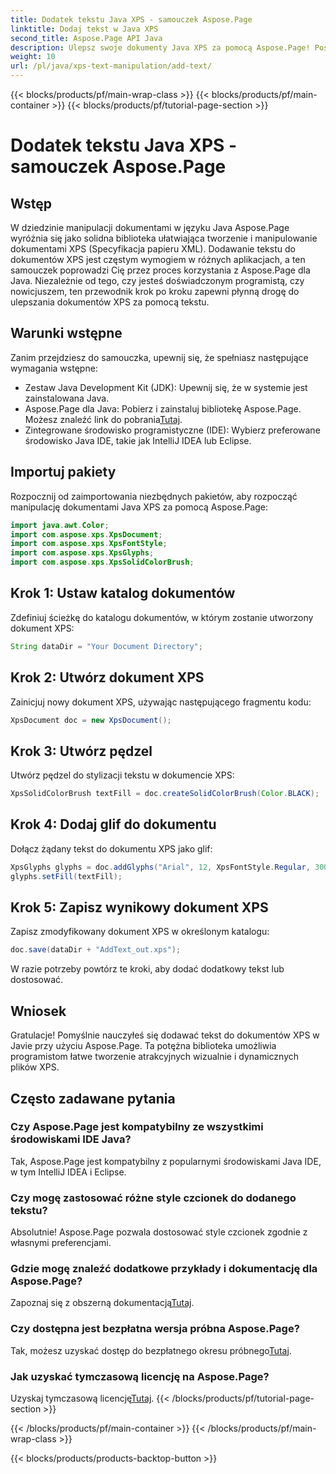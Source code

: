 ```yaml
---
title: Dodatek tekstu Java XPS - samouczek Aspose.Page
linktitle: Dodaj tekst w Java XPS
second_title: Aspose.Page API Java
description: Ulepsz swoje dokumenty Java XPS za pomocą Aspose.Page! Postępuj zgodnie z naszym przewodnikiem krok po kroku, aby bez wysiłku dodawać tekst. Już dziś podnieś swoje umiejętności manipulowania dokumentami.
weight: 10
url: /pl/java/xps-text-manipulation/add-text/
---
```


{{< blocks/products/pf/main-wrap-class >}}
{{< blocks/products/pf/main-container >}}
{{< blocks/products/pf/tutorial-page-section >}}

# Dodatek tekstu Java XPS - samouczek Aspose.Page

## Wstęp
W dziedzinie manipulacji dokumentami w języku Java Aspose.Page wyróżnia się jako solidna biblioteka ułatwiająca tworzenie i manipulowanie dokumentami XPS (Specyfikacja papieru XML). Dodawanie tekstu do dokumentów XPS jest częstym wymogiem w różnych aplikacjach, a ten samouczek poprowadzi Cię przez proces korzystania z Aspose.Page dla Java. Niezależnie od tego, czy jesteś doświadczonym programistą, czy nowicjuszem, ten przewodnik krok po kroku zapewni płynną drogę do ulepszania dokumentów XPS za pomocą tekstu.
## Warunki wstępne
Zanim przejdziesz do samouczka, upewnij się, że spełniasz następujące wymagania wstępne:
- Zestaw Java Development Kit (JDK): Upewnij się, że w systemie jest zainstalowana Java.
-  Aspose.Page dla Java: Pobierz i zainstaluj bibliotekę Aspose.Page. Możesz znaleźć link do pobrania[Tutaj](https://releases.aspose.com/page/java/).
- Zintegrowane środowisko programistyczne (IDE): Wybierz preferowane środowisko Java IDE, takie jak IntelliJ IDEA lub Eclipse.
## Importuj pakiety
Rozpocznij od zaimportowania niezbędnych pakietów, aby rozpocząć manipulację dokumentami Java XPS za pomocą Aspose.Page:
```java
import java.awt.Color;
import com.aspose.xps.XpsDocument;
import com.aspose.xps.XpsFontStyle;
import com.aspose.xps.XpsGlyphs;
import com.aspose.xps.XpsSolidColorBrush;
```
## Krok 1: Ustaw katalog dokumentów
Zdefiniuj ścieżkę do katalogu dokumentów, w którym zostanie utworzony dokument XPS:
```java
String dataDir = "Your Document Directory";
```
## Krok 2: Utwórz dokument XPS
Zainicjuj nowy dokument XPS, używając następującego fragmentu kodu:
```java
XpsDocument doc = new XpsDocument();
```
## Krok 3: Utwórz pędzel
Utwórz pędzel do stylizacji tekstu w dokumencie XPS:
```java
XpsSolidColorBrush textFill = doc.createSolidColorBrush(Color.BLACK);
```
## Krok 4: Dodaj glif do dokumentu
Dołącz żądany tekst do dokumentu XPS jako glif:
```java
XpsGlyphs glyphs = doc.addGlyphs("Arial", 12, XpsFontStyle.Regular, 300f, 450f, "Hello World!");
glyphs.setFill(textFill);
```
## Krok 5: Zapisz wynikowy dokument XPS
Zapisz zmodyfikowany dokument XPS w określonym katalogu:
```java
doc.save(dataDir + "AddText_out.xps");
```
W razie potrzeby powtórz te kroki, aby dodać dodatkowy tekst lub dostosować.
## Wniosek
Gratulacje! Pomyślnie nauczyłeś się dodawać tekst do dokumentów XPS w Javie przy użyciu Aspose.Page. Ta potężna biblioteka umożliwia programistom łatwe tworzenie atrakcyjnych wizualnie i dynamicznych plików XPS.
## Często zadawane pytania
### Czy Aspose.Page jest kompatybilny ze wszystkimi środowiskami IDE Java?
Tak, Aspose.Page jest kompatybilny z popularnymi środowiskami Java IDE, w tym IntelliJ IDEA i Eclipse.
### Czy mogę zastosować różne style czcionek do dodanego tekstu?
Absolutnie! Aspose.Page pozwala dostosować style czcionek zgodnie z własnymi preferencjami.
### Gdzie mogę znaleźć dodatkowe przykłady i dokumentację dla Aspose.Page?
 Zapoznaj się z obszerną dokumentacją[Tutaj](https://reference.aspose.com/page/java/).
### Czy dostępna jest bezpłatna wersja próbna Aspose.Page?
 Tak, możesz uzyskać dostęp do bezpłatnego okresu próbnego[Tutaj](https://releases.aspose.com/).
### Jak uzyskać tymczasową licencję na Aspose.Page?
 Uzyskaj tymczasową licencję[Tutaj](https://purchase.aspose.com/temporary-license/).
{{< /blocks/products/pf/tutorial-page-section >}}

{{< /blocks/products/pf/main-container >}}
{{< /blocks/products/pf/main-wrap-class >}}

{{< blocks/products/products-backtop-button >}}
